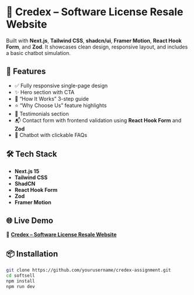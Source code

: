 # 🧾 Credex – Software License Resale Website

Built with **Next.js**, **Tailwind CSS**, **shadcn/ui**, **Framer Motion**, **React Hook Form**, and **Zod**. It showcases clean design, responsive layout, and includes a basic chatbot simulation.

## 🚀 Features

- ✅ Fully responsive single-page design
- ✨ Hero section with CTA
- 🔁 “How It Works” 3-step guide
- ⭐ “Why Choose Us” feature highlights
- 💬 Testimonials section
- 📬 Contact form with frontend validation using **React Hook Form** and **Zod**
- 🤖 Chatbot with clickable FAQs

## 🛠 Tech Stack

- **Next.js 15**
- **Tailwind CSS**
- **ShadCN**
- **React Hook Form**
- **Zod**
- **Framer Motion**

## 🌐 Live Demo
🔗 **[Credex – Software License Resale Website]()**  

## 📦 Installation

```bash
git clone https://github.com/yourusername/credex-assignment.git
cd softsell
npm install
npm run dev
